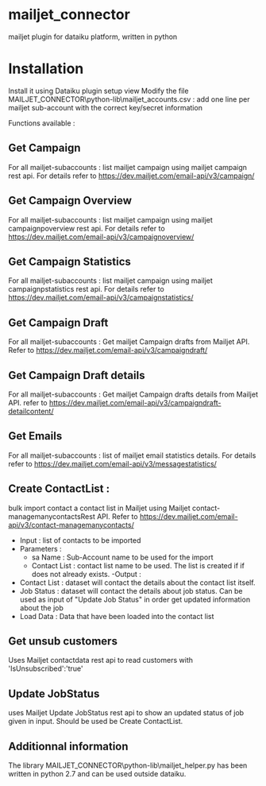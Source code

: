 # mailjet_connector
mailjet plugin for dataiku platform, written in python

# Installation
Install it using Dataiku plugin setup view
Modify the file MAILJET_CONNECTOR\python-lib\mailjet_accounts.csv : add one line per mailjet sub-account with the correct key/secret information

Functions available :
## Get Campaign
For all mailjet-subaccounts : list mailjet campaign using mailjet campaign rest api. For details refer to https://dev.mailjet.com/email-api/v3/campaign/
## Get Campaign Overview
For all mailjet-subaccounts : list mailjet campaign using mailjet campaignpoverview rest api. For details refer to https://dev.mailjet.com/email-api/v3/campaignoverview/
## Get Campaign Statistics
For all mailjet-subaccounts : list mailjet campaign using mailjet campaignpstatistics rest api. For details refer to https://dev.mailjet.com/email-api/v3/campaignstatistics/
## Get Campaign Draft
For all mailjet-subaccounts : Get mailjet Campaign drafts from Mailjet API. Refer to https://dev.mailjet.com/email-api/v3/campaigndraft/
## Get Campaign Draft details
For all mailjet-subaccounts : Get mailjet Campaign drafts details from Mailjet API. refer to https://dev.mailjet.com/email-api/v3/campaigndraft-detailcontent/
## Get Emails
For all mailjet-subaccounts : list of mailjet email statistics details. For details refer to https://dev.mailjet.com/email-api/v3/messagestatistics/
## Create ContactList : 
bulk import contact  a contact list in Mailjet using Mailjet contact-managemanycontactsRest API. Refer to https://dev.mailjet.com/email-api/v3/contact-managemanycontacts/
- Input : list of contacts to be imported
- Parameters  : 
  - sa Name : Sub-Account name to be used for the import
  - Contact List : contact list name to be used. The list is created if if does not already exists.
-Output : 
- Contact List : dataset will contact the details about the contact list itself.
- Job Status  : dataset will contact the details about job status. Can be used as input of "Update Job Status" in order get updated information about the job
- Load Data : Data that have been loaded into the contact list
## Get unsub customers 
Uses Mailjet contactdata rest api to read customers with 'IsUnsubscribed':'true'
## Update JobStatus
uses Mailjet Update JobStatus rest api to show an updated status of job given in input. Should be used be Create ContactList.

## Additionnal information
The library MAILJET_CONNECTOR\python-lib\mailjet_helper.py has been written in python 2.7 and can be used outside dataiku.
